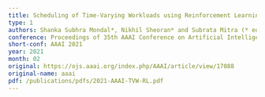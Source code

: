 ```yaml
---
title: Scheduling of Time-Varying Workloads using Reinforcement Learning
type: 1
authors: Shanka Subhra Mondal*, Nikhil Sheoran* and Subrata Mitra (* equal contribution)
conference: Proceedings of 35th AAAI Conference on Artificial Intelligence
short-conf: AAAI 2021
year: 2021
month: 02
original: https://ojs.aaai.org/index.php/AAAI/article/view/17088
original-name: aaai
pdf: /publications/pdfs/2021-AAAI-TVW-RL.pdf
---
```

